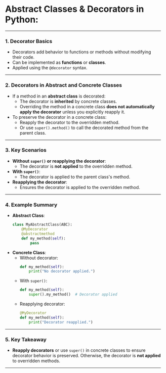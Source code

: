 # Abstract Classes & Decorators in Python:

---

### 1. **Decorator Basics**
   - Decorators add behavior to functions or methods without modifying their code.
   - Can be implemented as **functions** or **classes**.
   - Applied using the `@decorator` syntax.

---

### 2. **Decorators in Abstract and Concrete Classes**
   - If a method in an **abstract class** is decorated:
     - The decorator is **inherited** by concrete classes.
     - Overriding the method in a concrete class **does not automatically apply the decorator** unless you explicitly reapply it.
   - To preserve the decorator in a concrete class:
     - Reapply the decorator to the overridden method.
     - Or use `super().method()` to call the decorated method from the parent class.

---

### 3. **Key Scenarios**
   - **Without `super()` or reapplying the decorator**:
     - The decorator is **not applied** to the overridden method.
   - **With `super()`**:
     - The decorator is applied to the parent class's method.
   - **Reapplying the decorator**:
     - Ensures the decorator is applied to the overridden method.

---

### 4. **Example Summary**
   - **Abstract Class**:
     ```python
     class MyAbstractClass(ABC):
         @MyDecorator
         @abstractmethod
         def my_method(self):
             pass
     ```
   - **Concrete Class**:
     - Without decorator:
       ```python
       def my_method(self):
           print("No decorator applied.")
       ```
     - With `super()`:
       ```python
       def my_method(self):
           super().my_method()  # Decorator applied
       ```
     - Reapplying decorator:
       ```python
       @MyDecorator
       def my_method(self):
           print("Decorator reapplied.")
       ```

---

### 5. **Key Takeaway**
   - **Reapply decorators** or use `super()` in concrete classes to ensure decorator behavior is preserved. Otherwise, the decorator is **not applied** to overridden methods.

---